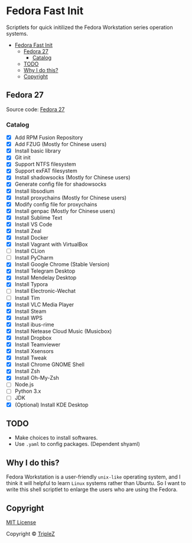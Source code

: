 # Fedora Fast Init

Scriptlets for quick initilized the Fedora Workstation series operation systems.

<!-- TOC -->

- [Fedora Fast Init](#fedora-fast-init)
    - [Fedora 27](#fedora-27)
        - [Catalog](#catalog)
    - [TODO](#todo)
    - [Why I do this?](#why-i-do-this)
    - [Copyright](#copyright)

<!-- /TOC -->

## Fedora 27

Source code: [Fedora 27](/Fedora27-init.sh)

### Catalog

- [x] Add RPM Fusion Repository
- [x] Add FZUG (Mostly for Chinese users)
- [x] Install basic library
- [x] Git init
- [x] Support NTFS filesystem
- [x] Support exFAT filesystem
- [x] Install shadowsocks (Mostly for Chinese users)
- [x] Generate config file for shadowsocks
- [x] Install libsodium
- [x] Install proxychains (Mostly for Chinese users)
- [x] Modify config file for proxychains
- [x] Install genpac (Mostly for Chinese users)
- [x] Install Sublime Text
- [x] Install VS Code
- [x] Install Zeal
- [x] Install Docker
- [x] Install Vagrant with VirtualBox
- [ ] Install CLion
- [ ] Install PyCharm
- [x] Install Google Chrome (Stable Version)
- [x] Install Telegram Desktop
- [x] Install Mendelay Desktop
- [x] Install Typora
- [ ] Install Electronic-Wechat
- [ ] Install Tim
- [x] Install VLC Media Player
- [x] Install Steam
- [x] Install WPS
- [x] Install ibus-rime
- [x] Install Netease Cloud Music (Musicbox)
- [x] Install Dropbox
- [x] Install Teamviewer
- [x] Install Xsensors
- [x] Install Tweak
- [x] Install Chrome GNOME Shell
- [x] Install Zsh
- [x] Install Oh-My-Zsh
- [ ] Node.js
- [ ] Python 3.x
- [ ] JDK
- [x] (Optional) Install KDE Desktop

## TODO

- Make choices to install softwares.
- Use `.yaml` to config packages. (Dependent shyaml)

## Why I do this?

Fedora Workstation is a user-friendly `unix-like` operating system, and I think it will helpful to learn `Linux` systems rather than Ubuntu. So I want to write this shell scriptlet to enlarge the users who are using the Fedora.

## Copyright

[MIT License](/LICENSE)

Copyright &copy; [TripleZ](https://github.com/Triple-Z)